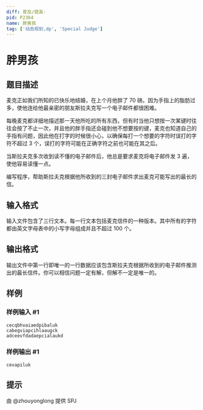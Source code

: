 ```yaml
---
diff: 普及/提高-
pid: P2364
name: 胖男孩
tag: ['动态规划,dp', 'Special Judge']
---
```

# 胖男孩
## 题目描述

麦克正如我们所知的已快乐地结婚，在上个月他胖了 $70$ 磅。因为手指上的脂肪过多，使他连给他最亲密的朋友斯拉夫克写一个电子邮件都很困难。

每晚麦克都详细地描述那一天他所吃的所有东西，但有时当他只想按一次某键时往往会按了不止一次，并且他的胖手指还会碰到他不想要按的键，麦克也知道自己的手指有问题，因此他在打字的时候很小心，以确保每打一个想要的字符时误打的字符不超过 $3$ 个，误打的字符可能在正确字符之前也可能在其之后。

当斯拉夫克多次收到读不懂的电子邮件后，他总是要求麦克将电子邮件发 $3$ 遍，使他容易读懂一点。

编写程序，帮助斯拉夫克根据他所收到的三封电子邮件求出麦克可能写出的最长的信。

## 输入格式

输入文件包含了三行文本。每一行文本包括麦克信件的一种版本。其中所有的字符都由英文字母表中的小写字母组成并且不超过 $100$ 个。

## 输出格式

输出文件中第一行即唯一的一行数据应该包含斯拉夫克根据所收到的电子邮件推测出的最长信件。你可以相信问题一定有解，但解不一定是唯一的。

## 样例

### 样例输入 #1
```
cecqbhvaiaedpibaluk
cabegviapcihlaaugck
adceevfdadaepcialaukd
```
### 样例输出 #1
```
cevapiluk
```
## 提示

由 @zhouyonglong 提供 SPJ

